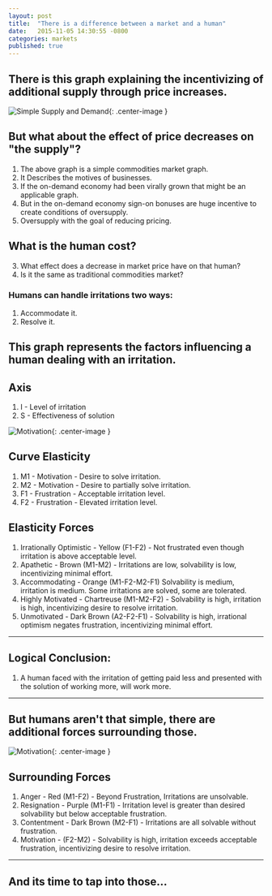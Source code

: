 ```yaml
---
layout: post
title:  "There is a difference between a market and a human"
date:   2015-11-05 14:30:55 -0800
categories: markets
published: true
---
```

## There is this graph explaining the incentivizing of additional supply through price increases.

![Simple Supply and Demand](/blog/img/start.png){: .center-image }

## But what about the effect of price decreases on "the supply"?

1. The above graph is a simple commodities market graph.
1. It Describes the motives of businesses.
2. If the on-demand economy had been virally grown that might be an applicable graph.
2. But in the on-demand economy sign-on bonuses are huge incentive to create conditions of oversupply.
3. Oversupply with the goal of reducing pricing.

## What is the human cost?
3. What effect does a decrease in market price have on that human?
4. Is it the same as traditional commodities market?

###  Humans can handle irritations two ways:
1. Accommodate it.
2. Resolve it.

## This graph represents the factors influencing a human dealing with an irritation.

## Axis
1. I - Level of irritation
2. S - Effectiveness of solution

![Motivation ](/blog/img/motivation.png){: .center-image }

## Curve Elasticity
1. M1 - Motivation - Desire to solve irritation.
1. M2 - Motivation - Desire to partially solve irritation.
2. F1 - Frustration - Acceptable irritation level.
2. F2 - Frustration - Elevated irritation level.

## Elasticity Forces
1. Irrationally Optimistic - Yellow (F1-F2) - Not frustrated even though irritation is above acceptable level.
2. Apathetic - Brown (M1-M2) - Irritations are low, solvability is low, incentivizing minimal effort.
3. Accommodating - Orange (M1-F2-M2-F1) Solvability is medium, irritation is medium. Some irritations are solved, some are tolerated.
4. Highly Motivated - Chartreuse (M1-M2-F2) - Solvability is high, irritation is high, incentivizing desire to resolve irritation.
5. Unmotivated - Dark Brown (A2-F2-F1) - Solvability is high, irrational optimism negates frustration, incentivizing minimal effort.

***

## Logical Conclusion:
1. A human faced with the irritation of getting paid less and presented with the solution of working more, will work more.

***

## But humans aren't that simple, there are additional forces surrounding those.

![Motivation ](/blog/img/motivation2.png){: .center-image }

## Surrounding Forces
1. Anger - Red (M1-F2) - Beyond Frustration, Irritations are unsolvable.
2. Resignation - Purple (M1-F1) - Irritation level is greater than desired solvability but below acceptable frustration.
3. Contentment - Dark Brown (M2-F1) - Irritations are all solvable without frustration.
4. Motivation - (F2-M2) - Solvability is high, irritation exceeds acceptable frustration, incentivizing desire to resolve irritation.

***

## And its time to tap into those...
